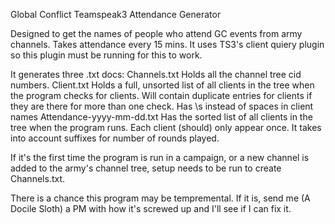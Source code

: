 Global Conflict Teamspeak3 Attendance Generator

Designed to get the names of people who attend GC events from army channels.
Takes attendance every 15 mins.
It uses TS3's client quiery plugin so this plugin must be running for this to 
work.

It generates three .txt docs:
	Channels.txt
		Holds all the channel tree cid numbers.
	Client.txt
		Holds a full, unsorted list of all clients in the tree when the program
		checks for clients.
		Will contain duplicate entries for clients if they are there for more
		than one check.
		Has \s instead of spaces in client names
	Attendance-yyyy-mm-dd.txt
		Has the sorted list of all clients in the tree when the program runs.
		Each client (should) only appear once. It takes into account suffixes
		for number of rounds played.

If it's the first time the program is run in a campaign, or a new channel is
added to the army's channel tree, setup needs to be run to create Channels.txt.

There is a chance this program may be tempremental. If it is, send me (A Docile
Sloth) a PM with how it's screwed up and I'll see if I can fix it.